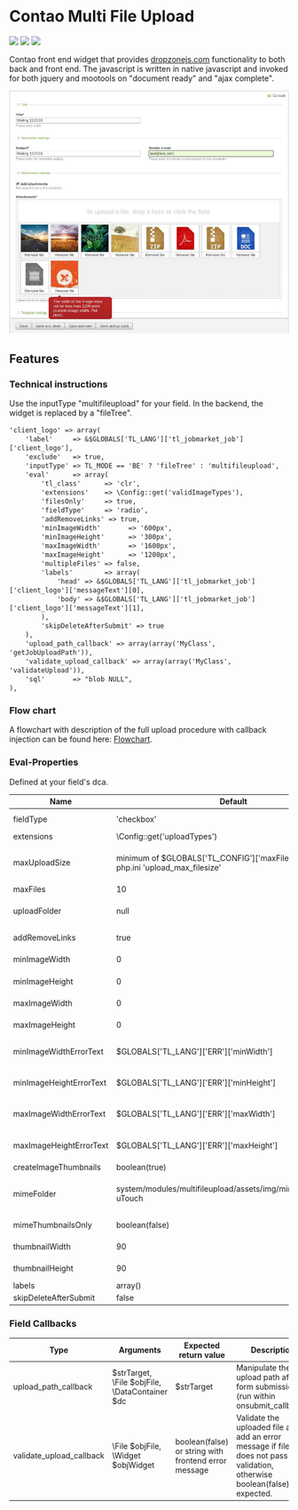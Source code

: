 # Contao Multi File Upload

![](https://img.shields.io/packagist/v/heimrichhannot/contao-multifileupload.svg)
![](https://img.shields.io/packagist/l/heimrichhannot/contao-multifileupload.svg)
![](https://img.shields.io/packagist/dt/heimrichhannot/contao-multifileupload.svg)

Contao front end widget that provides [dropzonejs.com](http://www.dropzonejs.com/) functionality to both back and front end.
The javascript is written in native javascript and invoked for both jquery and mootools on "document ready" and "ajax complete".

![alt text](./doc/multifileupload-demo.jpg "Multifileupload demo within contao backend")


## Features

### Technical instructions

Use the inputType "multifileupload" for your field. In the backend, the widget is replaced by a "fileTree".

```
'client_logo' => array(
    'label'     => &$GLOBALS['TL_LANG']['tl_jobmarket_job']['client_logo'],
    'exclude'   => true,
    'inputType' => TL_MODE == 'BE' ? 'fileTree' : 'multifileupload',
    'eval'      => array(
        'tl_class'      => 'clr',
        'extensions'    => \Config::get('validImageTypes'),
        'filesOnly'     => true,
        'fieldType'     => 'radio',
        'addRemoveLinks' => true,
        'minImageWidth'       => '600px',
        'minImageHeight'      => '300px',
        'maxImageWidth'       => '1600px',
        'maxImageHeight'      => '1200px',
        'multipleFiles' => false,
        'labels'        => array(
            'head' => &$GLOBALS['TL_LANG']['tl_jobmarket_job']['client_logo']['messageText'][0],
            'body' => &$GLOBALS['TL_LANG']['tl_jobmarket_job']['client_logo']['messageText'][1],
        ),
        'skipDeleteAfterSubmit' => true
    ),
    'upload_path_callback' => array(array('MyClass', 'getJobUploadPath')),
    'validate_upload_callback' => array(array('MyClass', 'validateUpload')),
    'sql'       => "blob NULL",
),
```

### Flow chart

A flowchart with description of the full upload procedure with callback injection can be found here: [Flowchart](./doc/upload-flow-chart.html).

### Eval-Properties

Defined at your field's dca.

Name | Default | Description
---- | ------- | -----------
fieldType | 'checkbox' | If set to "checkbox", multiple files can be uploaded, for single upload set to 'radio'
extensions | \Config::get('uploadTypes') | A comma separated list of allowed file types (e.g. "jpg,png")
maxUploadSize | minimum of $GLOBALS['TL_CONFIG']['maxFileSize'] and php.ini 'upload_max_filesize' | The desired maximum upload size measured in Bytes (e.g. "100"), KiB, MiB or GiB (e.g. "10M"). Can not exceed $GLOBALS['TL_CONFIG']['maxFileSize'] or php upload_max_filesize value.
maxFiles | 10 | The maximum file count per field
uploadFolder | null | The upload folder as String, e.g. "files/uploads", function or array. **(must be declared !!!)**, required to move files to correct destination after submission.
addRemoveLinks | true | Remove links are added to each of the file avatars in the jquery (caption can be overwritten within language files)
minImageWidth | 0 | The minimum image width. Set to 0 for no min width image validation. All units from \Image::getPixelValue() are supported.
minImageHeight | 0 | The minimum image height. Set to 0 for no min height image validation. All units from \Image::getPixelValue() are supported.
maxImageWidth | 0 | The maximum image width. Set to 0 for no max width image validation. All units from \Image::getPixelValue() are supported.
maxImageHeight | 0 | The maximum image height. Set to 0 for no max image height validation. All units from \Image::getPixelValue() are supported.
minImageWidthErrorText | $GLOBALS['TL_LANG']['ERR']['minWidth'] | Custom error message for minimum image width. (arguments provided: 1 - minimum width from config, 2 - current image width)
minImageHeightErrorText | $GLOBALS['TL_LANG']['ERR']['minHeight'] | Custom error message for minimum image height. (arguments provided: 1 - minimum height from config, 2 - current image height)
maxImageWidthErrorText | $GLOBALS['TL_LANG']['ERR']['maxWidth'] | Custom error message for maximum image width. (arguments provided: 1 - maximum width from config, 2 - current image width)
maxImageHeightErrorText | $GLOBALS['TL_LANG']['ERR']['maxHeight'] | Custom error message for maximum image height. (arguments provided: 1 - maximum height from config, 2 - current image height)
createImageThumbnails | boolean(true) | Set to false if you dont want to preview thumbnails.
mimeFolder | system/modules/multifileupload/assets/img/mimetypes/Numix-uTouch | The relative path from contao root to custom mimetype folder, mimetypes.json and images must lie inside. (example: system/modules/multifileupload/assets/img/mimetypes/Numix-uTouch)
mimeThumbnailsOnly | boolean(false) | Set to true if you want to show mime image thumbnails only, and no image preview at all. (performance improvement)
thumbnailWidth | 90 | The thumbnail width (in px) of the uploaded file preview within the dropzone preview container.
thumbnailHeight | 90 | The thumbnail height (in px) of the uploaded file preview within the dropzone preview container.
labels | array() | Overwrite the head and body labels within the upload field.
skipDeleteAfterSubmit | false | Prevent file removal from filesystem.


### Field Callbacks

Type | Arguments | Expected return value | Description
---- | ---- | ---- | -----------
upload_path_callback | $strTarget, \File $objFile, \DataContainer $dc | $strTarget | Manipulate the upload path after form submission (run within onsubmit_callback).
validate_upload_callback | \File $objFile, \Widget $objWidget | boolean(false) or string with frontend error message | Validate the uploaded file and add an error message if file does not pass validation, otherwise boolean(false) is expected.

